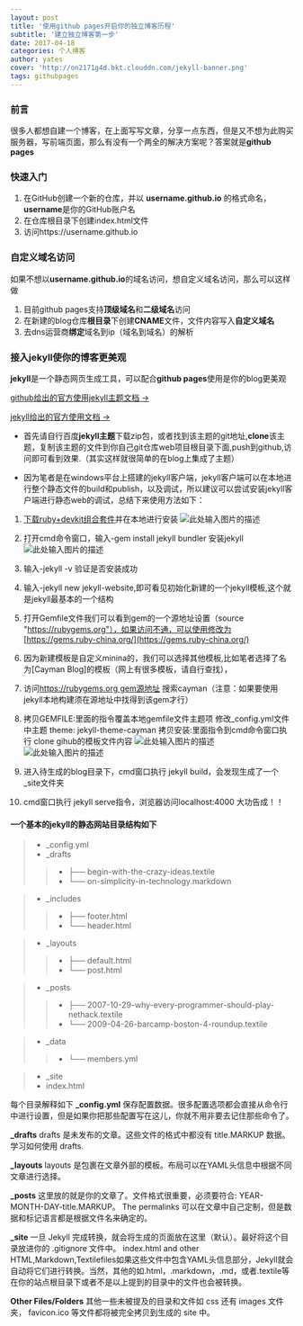 ```yaml
---
layout: post
title: '使用github pages开启你的独立博客历程'
subtitle: '建立独立博客第一步'
date: 2017-04-18
categories: 个人博客
author: yates
cover: 'http://on2171g4d.bkt.clouddn.com/jekyll-banner.png'
tags: githubpages
---
```



### 前言
很多人都想自建一个博客，在上面写写文章，分享一点东西，但是又不想为此购买服务器，写前端页面，那么有没有一个两全的解决方案呢？答案就是**github pages**

### 快速入门
1. 在GitHub创建一个新的仓库，并以 **username.github.io** 的格式命名，**username**是你的GitHub账户名
2. 在仓库根目录下创建index.html文件
3. 访问https://username.github.io

### 自定义域名访问
如果不想以**username.github.io**的域名访问，想自定义域名访问，那么可以这样做
1. 目前github pages支持**顶级域名**和**二级域名**访问
2. 在新建的blog仓库**根目录**下创建**CNAME**文件，文件内容写入**自定义域名**
3. 去dns运营商**绑定**域名到ip（域名到域名）的解析

### 接入**jekyll**使你的博客更美观
**jekyll**是一个静态网页生成工具，可以配合**github pages**使用是你的blog更美观

[github给出的官方使用jekyll主题文档 →](https://help.github.com/articles/about-jekyll-themes-on-github/)

[jekyll给出的官方使用文档 →](https://jekyllrb.com/docs/home/)

- 首先请自行百度**jekyll主题**下载zip包，或者找到该主题的git地址,**clone**该主题，复制该主题的文件到你自己git仓库web项目根目录下面,push到github,访问即可看到效果.（其实这样就很简单的在blog上集成了主题）

* 因为笔者是在windows平台上搭建的jekyll客户端，jekyll客户端可以在本地进行整个静态文件的build和publish，以及调试，所以建议可以尝试安装jekyll客户端进行静态web的调试，总结下来使用方法如下：
1. [下载ruby+devkit组合套件](https://rubyinstaller.org/downloads/)并在本地进行安装
![此处输入图片的描述](http://www.muyibeyond.cn/img/2017-04-18-hello-github-pages/1.png)

2. 打开cmd命令窗口，输入-gem install jekyll bundler 安装jekyll
![此处输入图片的描述](http://www.muyibeyond.cn/img/2017-04-18-hello-github-pages/2.png)

3. 输入-jekyll -v 验证是否安装成功

4. 输入-jekyll new jekyll-website,即可看见初始化新建的一个jekyll模板,这个就是jekyll最基本的一个结构

5. 打开Gemfile文件我们可以看到gem的一个源地址设置（source "https://rubygems.org"），如果访问不通，可以使用修改为[https://gems.ruby-china.org/](https://gems.ruby-china.org/)

6. 因为新建模板是自定义minina的，我们可以选择其他模板,比如笔者选择了名为[Cayman Blog]的模板（网上有很多模板，请自行查找），

7. 访问[https://rubygems.org gem源地址](https://rubygems.org) 搜索cayman（注意：如果要使用jekyll本地构建须在源地址中找得到该gem才行）

8. 拷贝GEMFILE:里面的指令覆盖本地gemfile文件主题项 修改_config.yml文件中主题 theme: jekyll-theme-cayman   拷贝安装:里面指令到cmd命令窗口执行 clone gihub的模板文件内容
![此处输入图片的描述](http://www.muyibeyond.cn/img/2017-04-18-hello-github-pages/3.png)
![此处输入图片的描述](http://www.muyibeyond.cn/img/2017-04-18-hello-github-pages/4.png)

9. 进入待生成的blog目录下，cmd窗口执行 jekyll build，会发现生成了一个_site文件夹

10. cmd窗口执行 jekyll serve指令，浏览器访问localhost:4000  大功告成！！


#### 一个基本的jekyll的静态网站目录结构如下

>* _config.yml
>* _drafts
>>* ├── begin-with-the-crazy-ideas.textile
>>* └── on-simplicity-in-technology.markdown

>* _includes
>>* ├── footer.html
>>* └── header.html

>* _layouts
>>* ├── default.html
>>* └── post.html

>* _posts
>>* ├── 2007-10-29-why-every-programmer-should-play-nethack.textile
>>* └── 2009-04-26-barcamp-boston-4-roundup.textile

>* _data
>>* └── members.yml

>* _site
>* index.html

每个目录解释如下
**_config.yml**
保存配置数据。很多配置选项都会直接从命令行中进行设置，但是如果你把那些配置写在这儿，你就不用非要去记住那些命令了。

**_drafts**
drafts 是未发布的文章。这些文件的格式中都没有 title.MARKUP 数据。学习如何使用 drafts.

**_layouts**
layouts 是包裹在文章外部的模板。布局可以在YAML头信息中根据不同文章进行选择。

**_posts**
这里放的就是你的文章了。文件格式很重要，必须要符合: YEAR-MONTH-DAY-title.MARKUP。 The permalinks 可以在文章中自己定制，但是数据和标记语言都是根据文件名来确定的。

**_site**
一旦 Jekyll 完成转换，就会将生成的页面放在这里（默认）。最好将这个目录放进你的 .gitignore 文件中。
index.html and other HTML,Markdown,Textilefiles如果这些文件中包含YAML头信息部分，Jekyll就会自动将它们进行转换。当然，其他的如.html，.markdown，.md，或者.textile等在你的站点根目录下或者不是以上提到的目录中的文件也会被转换。

**Other Files/Folders**
其他一些未被提及的目录和文件如  css 还有 images 文件夹， favicon.ico 等文件都将被完全拷贝到生成的 site 中。